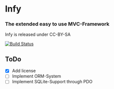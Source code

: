 # Infy

### The extended easy to use MVC-Framework

Infy is released under CC-BY-SA

[![Build Status](https://travis-ci.org/FrickX/Infy.svg?branch=master)](https://travis-ci.org/FrickX/Infy)

## ToDo

- [X] Add license
- [ ] Implement ORM-System
- [ ] Implement SQLite-Support through PDO